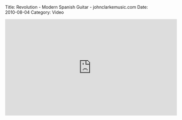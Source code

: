 Title: Revolution - Modern Spanish Guitar - johnclarkemusic.com
Date: 2010-08-04
Category: Video

<iframe width="560" height="315" src="https://www.youtube.com/embed/W3iuUWSYomA" title="YouTube video player" frameborder="0" allow="accelerometer; autoplay; clipboard-write; encrypted-media; gyroscope; picture-in-picture" allowfullscreen></iframe>

